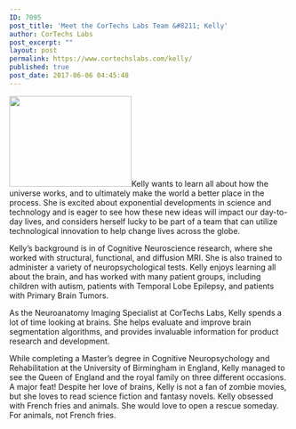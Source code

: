 ```yaml
---
ID: 7095
post_title: 'Meet the CorTechs Labs Team &#8211; Kelly'
author: CorTechs Labs
post_excerpt: ""
layout: post
permalink: https://www.cortechslabs.com/kelly/
published: true
post_date: 2017-06-06 04:45:48
---
```

<a href="https://www.cortechslabs.com/wp-content/uploads/2017/06/Kelly_MeetTeam-e1496347961491.png"><img class="size-full wp-image-7096 alignright" src="https://www.cortechslabs.com/wp-content/uploads/2017/06/Kelly_MeetTeam-e1496347961491.png" alt="" width="220" height="163" /></a>Kelly wants to learn all about how the universe works, and to ultimately make the world a better place in the process. She is excited about exponential developments in science and technology and is eager to see how these new ideas will impact our day-to-day lives, and considers herself lucky to be part of a team that can utilize technological innovation to help change lives across the globe.

Kelly’s background is in of Cognitive Neuroscience research, where she worked with structural, functional, and diffusion MRI. She is also trained to administer a variety of neuropsychological tests. Kelly enjoys learning all about the brain, and has worked with many patient groups, including children with autism, patients with Temporal Lobe Epilepsy, and patients with Primary Brain Tumors.

As the Neuroanatomy Imaging Specialist at CorTechs Labs, Kelly spends a lot of time looking at brains. She helps evaluate and improve brain segmentation algorithms, and provides invaluable information for product research and development.

While completing a Master’s degree in Cognitive Neuropsychology and Rehabilitation at the University of Birmingham in England, Kelly managed to see the Queen of England and the royal family on three different occasions. A major feat! Despite her love of brains, Kelly is not a fan of zombie movies, but she loves to read science fiction and fantasy novels. Kelly obsessed with French fries and animals. She would love to open a rescue someday. For animals, not French fries.
